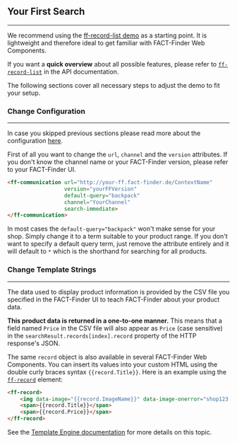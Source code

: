 ## Your First Search

---
We recommend using the [ff-record-list demo](https://github.com/FACT-Finder-Web-Components/demos/blob/release/4.x/ff-record-list/index.html) as a starting point. It is lightweight and therefore ideal to get familiar with FACT-Finder Web Components.

If you want a **quick overview** about all possible features, please refer to [`ff-record-list`](/api/4.x/ff-record-list#tab=docs) in the API documentation.

The following sections cover all necessary steps to adjust the demo to fit your setup.

### Change Configuration

---
In case you skipped previous sections please read more about the configuration [here](/documentation/4.x/configuration).

First of all you want to change the `url`, `channel` and the `version` attributes. If you don't know the channel name or your FACT-Finder version, please refer to your FACT-Finder UI.

```html
<ff-communication url="http://your-ff.fact-finder.de/ContextName"
                  version="yourFFVersion"
                  default-query="backpack"
                  channel="YourChannel"
                  search-immediate>
</ff-communication>
```

In most cases the `default-query="backpack"` won't make sense for your shop. Simply change it to a term suitable to your product range. If you don't want to specify a default query term, just remove the attribute entirely and it will default to `*` which is the shorthand for searching for all products.


### Change Template Strings

---
The data used to display product information is provided by the CSV file you specified in the FACT-Finder UI to teach FACT-Finder about your product data.

**This product data is returned in a one-to-one manner.** This means that a field named `Price` in the CSV file will also appear as `Price` (case sensitive) in the `searchResult.records[index].record` property of the HTTP response's JSON.

The same `record` object is also available in several FACT-Finder Web Components. You can insert its values into your custom HTML using the double curly braces syntax `{{record.Title}}`. Here is an example using the [`ff-record`](/api/4.x/ff-record-list#tab=docs) element:

```html
<ff-record>
    <img data-image="{{record.ImageName}}" data-image-onerror="shop123.com/error.png">
    <span>{{record.Title}}</span>
    <span>{{record.Price}}</span>
</ff-record>
```

See the [Template Engine documentation](/documentation/4.x/template-engine) for more details on this topic.
